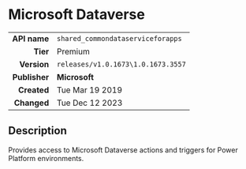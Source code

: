 # Microsoft Dataverse
| | |
|-:|-|
|**API name**|`shared_commondataserviceforapps`|
|**Tier**|Premium|
|**Version**|`releases/v1.0.1673\1.0.1673.3557`|
|**Publisher**|**Microsoft**|
|**Created**|Tue Mar 19 2019|
|**Changed**|Tue Dec 12 2023|

## Description
Provides access to Microsoft Dataverse actions and triggers for Power Platform environments.
